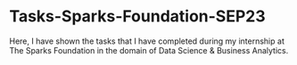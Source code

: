 # Tasks-Sparks-Foundation-SEP23
Here, I have shown the tasks that I have completed during my internship at The Sparks Foundation in the domain of Data Science & Business Analytics.
